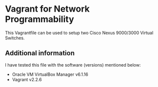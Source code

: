 # Vagrant for Network Programmability

This Vagrantfile can be used to setup two Cisco Nexus 9000/3000 Virtual Switches.

## Additional information

I have tested this file with the software (versions) mentioned below:
<ul>
  <li>Oracle VM VirtualBox Manager v6.1.16</li>
  <li>Vagrant v2.2.6</li>
</ul>
